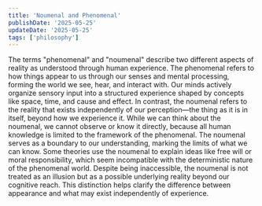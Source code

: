 ```yaml
---
title: 'Noumenal and Phenomenal'
publishDate: '2025-05-25'
updateDate: '2025-05-25'
tags: ['philosophy']
---
```


The terms "phenomenal" and "noumenal" describe two different aspects of reality as understood through human experience. The phenomenal refers to how things appear to us through our senses and mental processing, forming the world we see, hear, and interact with. Our minds actively organize sensory input into a structured experience shaped by concepts like space, time, and cause and effect. In contrast, the noumenal refers to the reality that exists independently of our perception—the thing as it is in itself, beyond how we experience it. While we can think about the noumenal, we cannot observe or know it directly, because all human knowledge is limited to the framework of the phenomenal. The noumenal serves as a boundary to our understanding, marking the limits of what we can know. Some theories use the noumenal to explain ideas like free will or moral responsibility, which seem incompatible with the deterministic nature of the phenomenal world. Despite being inaccessible, the noumenal is not treated as an illusion but as a possible underlying reality beyond our cognitive reach. This distinction helps clarify the difference between appearance and what may exist independently of experience.
